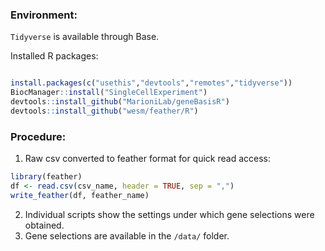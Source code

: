
### Environment:
`Tidyverse` is available through Base.

Installed R packages:
```R

install.packages(c("usethis","devtools","remotes","tidyverse"))
BiocManager::install("SingleCellExperiment")
devtools::install_github("MarioniLab/geneBasisR")
devtools::install_github("wesm/feather/R")
```

### Procedure:
1. Raw csv converted to feather format for quick read access:
```R
library(feather)
df <- read.csv(csv_name, header = TRUE, sep = ",")
write_feather(df, feather_name)
```
2. Individual scripts show the settings under which gene selections were obtained.
3. Gene selections are available in the `/data/` folder. 